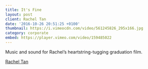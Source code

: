 ```yaml
---
title: It's Fine
layout: post
client: Rachel Tan
date: '2016-10-26 20:51:25 +0100'
thumbnail: https://i.vimeocdn.com/video/561245826_295x166.jpg
category: corporate
embed: https://player.vimeo.com/video/159485022
---
```


Music and sound for Rachel’s heartstring-tugging graduation film.

[Rachel Tan](https://www.instagram.com/rachelnherpics/)
